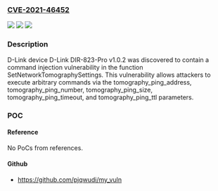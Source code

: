 ### [CVE-2021-46452](https://cve.mitre.org/cgi-bin/cvename.cgi?name=CVE-2021-46452)
![](https://img.shields.io/static/v1?label=Product&message=n%2Fa&color=blue)
![](https://img.shields.io/static/v1?label=Version&message=n%2Fa&color=blue)
![](https://img.shields.io/static/v1?label=Vulnerability&message=n%2Fa&color=brighgreen)

### Description

D-Link device D-Link DIR-823-Pro v1.0.2 was discovered to contain a command injection vulnerability in the function SetNetworkTomographySettings. This vulnerability allows attackers to execute arbitrary commands via the tomography_ping_address, tomography_ping_number, tomography_ping_size, tomography_ping_timeout, and tomography_ping_ttl parameters.

### POC

#### Reference
No PoCs from references.

#### Github
- https://github.com/pjqwudi/my_vuln

